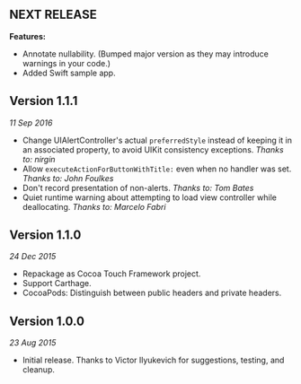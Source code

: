NEXT RELEASE
------------

**Features:**

- Annotate nullability. (Bumped major version as they may introduce warnings in your code.)
- Added Swift sample app.


Version 1.1.1
-------------
_11 Sep 2016_

- Change UIAlertController's actual `preferredStyle` instead of keeping it in an associated
  property, to avoid UIKit consistency exceptions. _Thanks to: nirgin_
- Allow `executeActionForButtonWithTitle:` even when no handler was set. _Thanks to: John Foulkes_
- Don't record presentation of non-alerts. _Thanks to: Tom Bates_
- Quiet runtime warning about attempting to load view controller while deallocating.
  _Thanks to: Marcelo Fabri_


Version 1.1.0
-------------
_24 Dec 2015_

- Repackage as Cocoa Touch Framework project.
- Support Carthage.
- CocoaPods: Distinguish between public headers and private headers.


Version 1.0.0
-------------
_23 Aug 2015_

- Initial release. Thanks to Victor Ilyukevich for suggestions, testing, and
cleanup.
